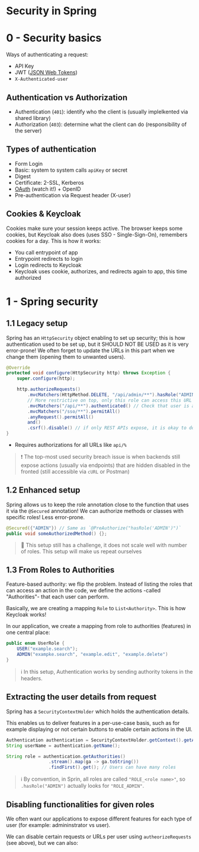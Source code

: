 # Security in Spring

# 0 - Security basics

Ways of authenticating a request:
- API Key
- JWT ([JSON Web Tokens](https://jwt.io/introduction))
- `X-Authenticated-user`

## Authentication vs Authorization

- Authentication (`401`): identify who the client is (usually implelkented via shared library)
- Authorization (`403`): determine what the client can do (responsibility of the server)

## Types of authentication

- Form Login
- Basic: system to system calls `apiKey` or secret
- Digest
- Certificate: 2-SSL, Kerberos
- [OAuth](https://www.youtube.com/watch?v=996OiexHze0) (watch it!) + OpenID 
- Pre-authentication via Request header (X-user)

## Cookies & Keycloak

Cookies make sure your session keeps active. The browser keeps some cookies, but Keycloak also does (uses SSO - Single-Sign-On), remembers cookies for a day. This is how it works:
- You call entrypoint of app
- Entrypoint redirects to login
- Login redirects to Keycloak
- Keycloak uses cookie, authorizes, and redirects again to app, this time authorized

# 1 - Spring security

## 1.1 Legacy setup

Spring has an `HttpSecurity` object enabling to set up security; this is how authentication used to be set up, but it SHOULD NOT BE USED as it is very error-prone! We often forget to update the URLs in this part when we change them (opening them to unwanted users).
```java
@Override
protected void configure(HttpSecurity http) throws Exception {
    super.configure(http);

    http.authorizeRequests()
        .mvcMatchers(HttpMethod.DELETE, "/api/admin/**").hasRole("ADMIN")
        // More restrictive on top, only this role can access this URL or call DELETE HTTP method
        .mvcMatchers("/api/**").authenticated() // Check that user is authenticated for
        .mvcMatchers("/sso/**").permitAll()
        .anyRequest().permitAll()
        and()
        .csrf().disable() // if only REST APIs expose, it is okay to do
}
```
- Requires authorizations for all URLs like `api/%`

> :exclamation: The top-most used security breach issue is when backends still expose actions (usually via endpoints) that are hidden disabled in the fronted (still accessible via `cURL` or Postman)

## 1.2 Enhanced setup

Spring allows us to keep the role annotation close to the function that uses it via the `@Secured` annotation! We can authorize methods or classes with specific roles! Less error-prone.

```java
@Secured({"ADMIN"}) // Same as `@PreAuthorize("hasRole('ADMIN')")`
public void someAuthorizedMethod() {};
```

> :thought_balloon: This setup still has a challenge, it does not scale well with number of roles. This setup will make us repeat ourselves

## 1.3 From Roles to Authorities

Feature-based authority: we flip the problem. Instead of listing the roles that can access an action in the code, we define the actions -called "Authorities"- that each user can perform.

Basically, we are creating a mapping `Role` to `List<Authority>`. This is how Keycloak works!

In our application, we create a mapping from role to authorities (features) in one central place:
```java
public enum UserRole {
    USER("example.search");
    ADMIN("exampke.search", "example.edit", "example.delete")
}
```



> :information_source: In this setup, Authentication works by sending authority tokens in the headers.




## Extracting the user details from request

Spring has a `SecurityContextHolder` which holds the authentication details.

This enables us to deliver features in a per-use-case basis, such as for example displaying or not certain buttons to enable certain actions in the UI.
```java
Authentication authentication = SecurityContextHolder.getContext().getAuthentication();
String userName = authentication.getName();

String role = authentication.getAuthorities()
                .stream().map(ga -> ga.toString())
                .findFirst().get(); // Users can have many roles
```

> :information_source: By convention, in Sprin, all roles are called `"ROLE_<role name>"`, so `.hasRole("ADMIN")` actually looks for `"ROLE_ADMIN"`.

## Disabling functionalities for given roles

We often want our applications to expose different features for each type of user (for example: admininstrator vs user).

We can disable certain requests or URLs per user using `autheorizeRequests` (see above), but we can also:
